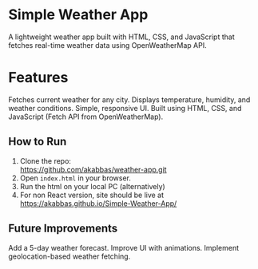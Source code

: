 # Simple Weather App  
A lightweight weather app built with HTML, CSS, and JavaScript that fetches real-time weather data using OpenWeatherMap API.

# Features
Fetches current weather for any city.
Displays temperature, humidity, and weather conditions.
Simple, responsive UI.
Built using HTML, CSS, and JavaScript (Fetch API from OpenWeatherMap).

## How to Run  
1. Clone the repo:  
https://github.com/akabbas/weather-app.git
2. Open `index.html` in your browser.
3. Run the html on your local PC (alternatively) 
4. For non React version, site should be live at https://akabbas.github.io/Simple-Weather-App/

## Future Improvements
Add a 5-day weather forecast.
Improve UI with animations.
Implement geolocation-based weather fetching.
